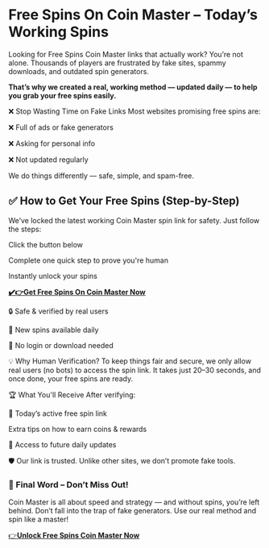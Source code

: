 # Free Spins On Coin Master – Today’s Working Spins

Looking for Free Spins Coin Master links that actually work?
You’re not alone. Thousands of players are frustrated by fake sites, spammy downloads, and outdated spin generators.

**That’s why we created a real, working method — updated daily — to help you grab your free spins easily.**

❌ Stop Wasting Time on Fake Links
Most websites promising free spins are:

❌ Full of ads or fake generators

❌ Asking for personal info

❌ Not updated regularly

We do things differently — safe, simple, and spam-free.

## ✅ How to Get Your Free Spins (Step-by-Step)

We’ve locked the latest working Coin Master spin link for safety. Just follow the steps:

Click the button below

Complete one quick step to prove you're human

Instantly unlock your spins

[**✔️👉Get Free Spins On Coin Master Now**](https://hasib193.github.io/coin-master-free-spin/)

🔒 Safe & verified by real users

🔄 New spins available daily

🚫 No login or download needed

💡 Why Human Verification?
To keep things fair and secure, we only allow real users (no bots) to access the spin link.
It takes just 20–30 seconds, and once done, your free spins are ready.

🏆 What You'll Receive
After verifying:

🎯 Today’s active free spin link

Extra tips on how to earn coins & rewards

🔄 Access to future daily updates

🛡️ Our link is trusted. Unlike other sites, we don’t promote fake tools.

### 📢 Final Word – Don’t Miss Out!

Coin Master is all about speed and strategy — and without spins, you’re left behind.
Don’t fall into the trap of fake generators. Use our real method and spin like a master!

[👉**Unlock Free Spins Coin Master Now**](https://hasib193.github.io/coin-master-free-spin/)

